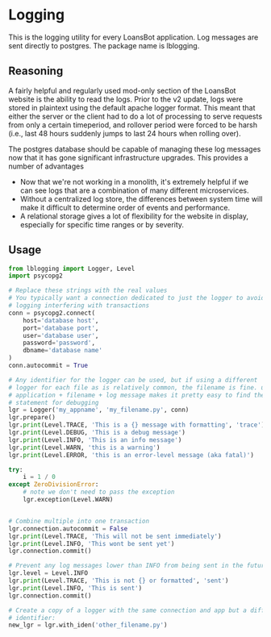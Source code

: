 # Logging

This is the logging utility for every LoansBot application. Log messages are
sent directly to postgres. The package name is lblogging.

## Reasoning

A fairly helpful and regularly used mod-only section of the LoansBot website
is the ability to read the logs. Prior to the v2 update, logs were stored in
plaintext using the default apache logger format. This meant that either the
server or the client had to do a lot of processing to serve requests from only
a certain timeperiod, and rollover period were forced to be harsh (i.e., last
48 hours suddenly jumps to last 24 hours when rolling over).

The postgres database should be capable of managing these log messages now that
it has gone significant infrastructure upgrades. This provides a number of
advantages

- Now that we're not working in a monolith, it's extremely helpful if we can
  see logs that are a combination of many different microservices.
- Without a centralized log store, the differences between system time will
  make it difficult to determine order of events and performance.
- A relational storage gives a lot of flexibility for the website in display,
  especially for specific time ranges or by severity.

## Usage

```py
from lblogging import Logger, Level
import psycopg2

# Replace these strings with the real values
# You typically want a connection dedicated to just the logger to avoid
# logging interfering with transactions
conn = psycopg2.connect(
    host='database host',
    port='database port',
    user='database user',
    password='password',
    dbname='database name'
)
conn.autocommit = True

# Any identifier for the logger can be used, but if using a different
# logger for each file as is relatively common, the filename is fine. usually
# application + filename + log message makes it pretty easy to find the logging
# statement for debugging
lgr = Logger('my_appname', 'my_filename.py', conn)
lgr.prepare()
lgr.print(Level.TRACE, 'This is a {} message with formatting', 'trace')
lgr.print(Level.DEBUG, 'This is a debug message')
lgr.print(Level.INFO, 'This is an info message')
lgr.print(Level.WARN, 'this is a warning')
lgr.print(Level.ERROR, 'this is an error-level message (aka fatal)')

try:
    i = 1 / 0
except ZeroDivisionError:
    # note we don't need to pass the exception
    lgr.exception(Level.WARN)


# Combine multiple into one transaction
lgr.connection.autocommit = False
lgr.print(Level.TRACE, 'This will not be sent immediately')
lgr.print(Level.INFO, 'This wont be sent yet')
lgr.connection.commit()

# Prevent any log messages lower than INFO from being sent in the future
lgr.level = Level.INFO
lgr.print(Level.TRACE, 'This is not {} or formatted', 'sent')
lgr.print(Level.INFO, 'This is sent')
lgr.connection.commit()

# Create a copy of a logger with the same connection and app but a different
# identifier:
new_lgr = lgr.with_iden('other_filename.py')
```

